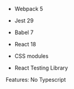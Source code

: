 - Webpack 5
- Jest 29 
- Babel 7
- React 18 

- CSS modules 
- React Testing Library

Features:
No Typescript 
